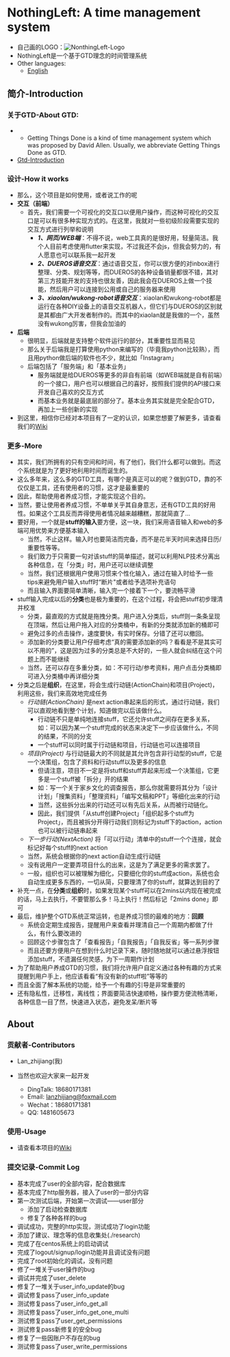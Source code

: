 # NothingLeft: A time management system
- 自己画的LOGO：![NonthingLeft-Logo](https://github.com/xiaoland/NothingLeft/blob/docs/image/NothingLeft-Logo.png)
- NothingLeft是一个基于GTD理念的时间管理系统
- Other languages: 
  - [English](./README_en.md)

## 简介-Introduction

### 关于GTD-About GTD:
- - Getting Things Done is a kind of time management system which was proposed by David Allen. Usually, we abbreviate Getting Things Done as GTD.
- [Gtd-Introduction](./GTD.md)

### 设计-How it works
- 那么，这个项目是如何使用，或者说工作的呢
- **交互（前端）**
  - 首先，我们需要一个可视化的交互口以便用户操作，而这种可视化的交互口是可以有很多种实现方式的。在这里，我就对一些初级阶段需要实现的交互方式进行列举和说明
    - ***1、网页/WEB端***：不得不说，web工具真的是很好用，轻量简洁。我个人目前考虑使用flutter来实现，不过我还不会js，但我会努力的，有人愿意也可以联系我一起开发
    - ***2、DUEROS语音交互***：通过语音交互，你可以很方便的对inbox进行整理、分类、规划等等，而DUEROS的各种设备销量都很不错，其对第三方技能开发的支持也很友善，因此我会在DUEROS上做一个技能，然后用户可以连接到公用或自己的服务器来使用
    - ***3、xiaolan/wukong-robot语音交互***：xiaolan和wukong-robot都是运行在各种DIY设备上的语音交互机器人，但它们与DUEROS的区别就是其都由广大开发者制作的。而其中的xiaolan就是我做的一个，虽然没有wukong厉害，但我会加油的
- **后端**
  - 很明显，后端就是支持整个软件运行的部分，其重要性显而易见
  - 那么关于后端我是打算使用python来编写的（毕竟我python比较熟），而且用python做后端的软件也不少，就比如「Instagram」
  - 后端包括了「服务端」和「基本业务」
    - 服务端就是给DUEROS等更多的非自有前端（如WEB端就是自有前端）的一个接口，用户也可以根据自己的喜好，按照我们提供的API接口来开发自己喜欢的交互方式
    - 而基本业务就是最底层的部分了。基本业务其实就是完全配合GTD，再加上一些创新的实现
- 到这里，相信你已经对本项目有了一定的认识，如果您想要了解更多，请查看我们的[Wiki](https://nothingleftproject.github.io/NothingLeft/)

### 更多-More
- 其实，我们所拥有的只有空间和时间，有了他们，我们什么都可以做到。而这个系统就是为了更好地利用时间而诞生的。
- 这么多年来，这么多的GTD工具，有哪个是真正可以的呢？做到GTD，靠的不仅仅是工具，还有使用者的习惯，这才是最重要的
- 因此，帮助使用者养成习惯，才能实现这个目的。
- 当然，要让使用者养成习惯，不单单关乎其自身意志，还有GTD工具的好用性。如果这个工具反而弄得使用者情况越来越糟糕，那就简直了...
- 要好用，一个就是**stuff的输入**要方便，这一块，我们采用语音输入和web的多端可用优势来方便基本输入
  - 当然，不止这样。输入时也要简洁而完备，而不是花半天时间来选择日历/重要性等等。
  - 我们致力于只需要一句对该stuff的简单描述，就可以利用NLP技术分离出各种信息，在「分类」时，用户还可以继续调整
  - 当然，我们还根据用户使用习惯来个性化输入，通过在输入时给予一些tips来避免用户输入stuff时“断片"或者给予选项补充语句
  - 而且输入界面要简单清晰，输入完一个接着下一个，要流畅平滑
- stuff输入完成以后的**分类**也是极为重要的，在这个过程，将会把stuff初步理清并校准
  - 分类，最直观的方式就是拖拽分类。用户进入分类后，stuff则一条条呈现在顶端，然后让用户拖入对应的分类桶中，有新的分类就添加新的桶即可
  - 避免过多的点击操作，速度要快，有实时保存。分错了还可以撤回。
  - 添加新的分类要让用户仔细考虑“真的需要添加新的吗？看看是不是其实可以不用的”，这是因为过多的分类总是不大好的，一些人就会纠结在这个问题上而不能继续
  - 当然，还可以存在多重分类，如：不可行动/参考资料，用户点击分类桶即可进入分类桶中再详细分类
- 分类之后是**组织**，在这里，将会生成行动链(ActionChain)和项目(Project)，利用这些，我们来高效地完成任务
  - _行动链(ActionChain)_ 是next action串起来后的形式，通过行动链，我们可以直观地看到整个计划，知道做完以后该做什么。
    - 行动链不只是单纯地连接stuff，它还允许stuff之间存在更多关系，如：可以因为某一个stuff完成的状态来决定下一步应该做什么，不同的结果，不同的分支
    - 一个stuff可以同时属于行动链和项目，行动链也可以连接项目
  - _项目(Project)_ 与行动链最大的不同就是其允许包含非行动型的stuff，它是一个决策组，包含了资料和行动stuff以及更多的信息
    - 但请注意，项目不一定是将stuff和stuff弄起来形成一个决策组，它更多是一个stuff被「拆分」开的结果
    - 如：写一个关于家乡文化的调查报告，那么你就需要将其分为「设计计划」「搜集资料」「整理资料」「编写文稿和PPT」等细化出来的行动
    - 当然，这些拆分出来的行动还可以有先后关系，从而被行动链化。
    - 因此，我们提供「从stuff创建Project」「组织起多个stuff为Project」，而且被拆分开得行动我们则标记为stuff下的action，action也可以被行动链串起来
  - _下一步行动(NextAction)_ 将「可以行动」清单中的stuff一个个连接，就会标记好每个stuff的next action
  - 当然，系统会根据你的next action自动生成行动链
  - 没有说用户一定要弄项目什么的出来，这是为了满足更多的需求罢了。
  - 一般，组织也可以被理解为细化，只要细化你的stuff成action，系统也会自动生成更多东西的，一切从简，只要理清了你的stuff，就算达到目的了
- 补充一点，在**分类**或**组织**时，如果发现某个stuff可以在2mins以内现在被完成的话，马上去执行，不要管那么多！马上执行！然后标记「2mins done」即可
- 最后，维护整个GTD系统正常运转，也是养成习惯的最难的地方：**回顾**
  - 系统会定期生成报告，提醒用户来查看并理清自己一个周期内都做了什么，有什么要改进的
  - 回顾这个步骤包含了「查看报告」「自我报告」「自我反省」等一系列步骤
  - 而且还要方便用户在想到什么时记录下来，随时随地就可以通过悬浮按钮添加stuff，不遗漏任何灵感，为下一周期作计划
- 为了帮助用户养成GTD的习惯，我们将允许用户自定义通过各种有趣的方式来提醒到用户手上，他应该看看“有没有新的stuff啦”等等的
- 而且全面了解本系统的功能，给予一个有趣的引导是非常重要的
- 还有隐私性，迁移性，离线性；界面要简洁快速顺畅，操作要方便流畅清晰，各种信息一目了然，快速进入状态，避免发呆/断片等


## About

### 贡献者-Contributors
- Lan_zhijiang(我)

- 当然也欢迎大家来一起开发
  - DingTalk: 18680171381
  - Email: lanzhijiang@foxmail.com
  - Wechat：18680171381
  - QQ: 1481605673

### 使用-Usage
- 请查看本项目的[Wiki](https://nothingleftproject.github.io/NothingLeft/)

### 提交记录-Commit Log
- 基本完成了user的全部内容，配合数据库
- 基本完成了http服务器，接入了user的一部分内容
- 第一次测试后端，开始第一次调试——user部分
  - 添加了启动检查数据库
  - 修复了各种各样的bug
- 调试成功，完整的http实现，测试成功了login功能
- 添加了建议、理念等的信息收集处(./research)
- 完成了在centos系统上的启动调试
- 完成了logout/signup/login功能并且调试没有问题
- 完成了root初始化的调试，没有问题
- 修了一堆关于user操作的bug
- 调试并完成了user_delete
- 修复了一堆关于user_info_update的bug
- 调试修复pass了user_info_update
- 测试修复pass了user_info_get_all
- 测试修复pass了user_info_get_one_multi
- 测试修复pass了user_get_permissions
- 测试修复pass新修复的安全bug
- 修复了一些因账户不存在的bug
- 测试修复pass了user_write_permissions